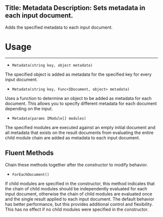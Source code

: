Title: Metadata
Description: Sets metadata in each input document.
---
Adds the specified metadata to each input document.

# Usage
---

  - `Metadata(string key, object metadata)`
  
  The specified object is added as metadata for the specified key for every input document.

  - `Metadata(string key, Func<IDocument, object> metadata)`
  
  Uses a function to determine an object to be added as metadata for each document. This allows you to specify different metadata for each document depending on the input.

  - `Metadata(params IModule[] modules)`
  
  The specified modules are executed against an empty initial document and all metadata that exists on the result documents from evaluating the entire child module chain are added as metadata to each input document.
  
## Fluent Methods

Chain these methods together after the constructor to modify behavior.

  - `ForEachDocument()`
  
  If child modules are specified in the constructor, this method indicates that the chain of child modules should be independently evaluated for each input document, otherwise the chain of child modules are evaluated once and the single result applied to each input document. The default behavior has better performance, but this provides additional control and flexibility. This has no effect if no child modules were specified in the constructor.